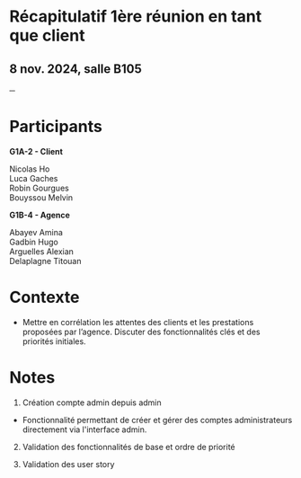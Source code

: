 # **Récapitulatif 1ère réunion en tant que client**

## 8 nov. 2024,  salle B105

**─**

# **Participants**

**G1A-2 \- Client**

Nicolas Ho  
Luca Gaches  
Robin Gourgues  
Bouyssou Melvin

**G1B-4 \- Agence**

Abayev Amina  
Gadbin Hugo  
Arguelles Alexian  
Delaplagne Titouan 

# **Contexte**

* Mettre en corrélation les attentes des clients et les prestations proposées par l’agence. Discuter des fonctionnalités clés et des priorités initiales. 

# **Notes**

1. Création compte admin depuis admin

- Fonctionnalité permettant de créer et gérer des comptes administrateurs directement via l'interface admin.

2. Validation des fonctionnalités de base et ordre de priorité

3. Validation des user story

